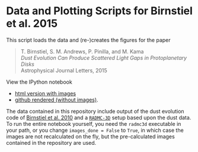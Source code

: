# Data and Plotting Scripts for Birnstiel et al. 2015
This script loads the data and (re-)creates the figures for the paper

> T\. Birnstiel, S. M. Andrews, P. Pinilla, and M. Kama  
> *Dust Evolution Can Produce Scattered Light Gaps in Protoplanetary Disks*  
> Astrophysical Journal Letters, 2015

View the IPython notebook

- [html version with images](https://htmlpreview.github.io/?https://github.com/birnstiel/Birnstiel2015_scripts/blob/master/make_figures.html)
- [github rendered (without images)](https://github.com/birnstiel/Birnstiel2015_scripts/blob/master/make_figures.ipynb).

The data contained in this repository include output of the dust evolution code of [Birnstiel et al. 2010](http://adsabs.harvard.edu/abs/2010A%26A...513A..79B) and a [`RADMC-3D`](http://www.ita.uni-heidelberg.de/~dullemond/software/radmc-3d/) setup based upon the dust data. To run the entire notebook yourself, you need the `radmc3d` executable in your path, or you change `images_done = False` to `True`, in which case the images are not recalculated on the fly, but the pre-calculated images contained in the repository are used.
